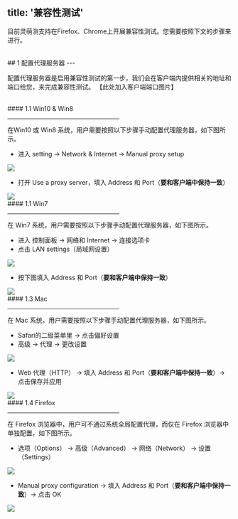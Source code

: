 title: '兼容性测试'
---
目前灵萌测支持在Firefox、Chrome上开展兼容性测试。您需要按照下文的步骤来进行。

<br/>
## 1 配置代理服务器
---

配置代理服务器是启用兼容性测试的第一步，我们会在客户端内提供相关的地址和端口给您，来完成兼容性测试。
【此处加入客户端端口图片】

<br/>
#### 1.1 Win10 & Win8
<hr width="50%" align="left">

在Win10 或 Win8 系统，用户需要按照以下步骤手动配置代理服务器，如下图所示。
- 进入 setting → Network & Internet → Manual proxy setup

<img src="/images/test-mode/win10-1.png">

- 打开 Use a proxy server，填入 Address 和 Port（**要和客户端中保持一致**）

<img src="/images/test-mode/win10-2.png">

<br/>
#### 1.1 Win7
<hr width="50%" align="left">

在 Win7 系统，用户需要按照以下步骤手动配置代理服务器，如下图所示。

- 进入 控制面板 → 网络和 Internet → 连接选项卡
- 点击 LAN settings（局域网设置）

<img src="/images/test-mode/win7-1.png">

- 按下图填入 Address 和 Port（**要和客户端中保持一致**）

<img src="/images/test-mode/win7-2.png">

<br/>
#### 1.3 Mac
<hr width="50%" align="left">

在 Mac 系统，用户需要按照以下步骤手动配置代理服务器，如下图所示。

- Safari的二级菜单里 → 点击偏好设置
- 高级 → 代理 → 更改设置

<img class="box-shadow" src="/images/test-mode/mac-1.png">

- Web 代理（HTTP） → 填入 Address 和 Port（**要和客户端中保持一致**）→ 点击保存并应用

<img class="box-shadow" src="/images/test-mode/mac-2.png">

<br/>
#### 1.4 Firefox
<hr width="50%" align="left">

在 Firefox 浏览器中，用户可不通过系统全局配置代理，而仅在 Firefox 浏览器中单独配置，如下图所示。

- 选项（Options） → 高级（Advanced） → 网络（Network） → 设置（Settings）

<img src="/images/test-mode/firefox-1.png">

-  Manual proxy configuration → 填入 Address 和 Port（**要和客户端中保持一致**）→ 点击 OK

<img class="box-shadow" src="/images/test-mode/firefox-2.png">